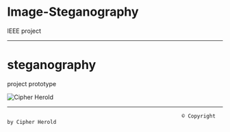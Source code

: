 # Image-Steganography
IEEE project


-------------------------------------------------------------------------------------------------------------------------------------------------------------------------


# steganography
project prototype

![Cipher Herold](https://user-images.githubusercontent.com/91772465/221395427-38309e72-12d4-421c-a415-6d68635f29b4.png)


-------------------------------------------------------------------------------------------------------------------------------------------------------------------------

                                                             © Copyright by Cipher Herold 
